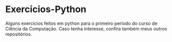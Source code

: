 # Exercicios-Python
Alguns exercícios feitos em python para o primeiro período do curso de Ciência da Computação.
Caso tenha interesse, confira também meus outros repositórios.
